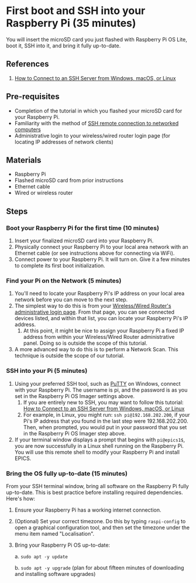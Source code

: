 # First boot and SSH into your Raspberry Pi (35 minutes)
You will insert the microSD card you just flashed with Raspberry Pi OS Lite, boot it, SSH into it, and bring it fully up-to-date.

## References
1. [How to Connect to an SSH Server from Windows, macOS, or Linux](https://www.howtogeek.com/311287/how-to-connect-to-an-ssh-server-from-windows-macos-or-linux/)

## Pre-requisites
* Completion of the tutorial in which you flashed your microSD card for your Raspberry Pi.
* Familiarity with the method of [SSH remote connection to networked computers](https://www.startutorial.com/articles/view/ssh-basics-part-1-introduction)
* Administrative login to your wireless/wired router login page (for locating IP addresses of network clients)

## Materials
* Raspberry Pi
* Flashed microSD card from prior instructions
* Ethernet cable
* Wired or wireless router

## Steps
### Boot your Raspberry Pi for the first time (10 minutes)
1. Insert your finalized microSD card into your Raspberry Pi.
1. Physically connect your Raspberry Pi to your local area network with an Ethernet cable (or see instructions above for connecting via WiFi).
1. Connect power to your Raspberry Pi. It will turn on. Give it a few minutes to complete its first boot initialization.
    
### Find your Pi on the Network (5 minutes)
1. You'll need to locate your Raspberry Pi's IP address on your local area network before you can move to the next step.
1. The simplest way to do this is from your [Wireless/Wired Router's administrative login page](https://www.lifewire.com/accessing-your-router-at-home-818205). From that page, you can see connected devices listed, and within that list, you can locate your Raspberry Pi's IP address.
    1. At this point, it might be nice to assign your Raspberry Pi a fixed IP address from within your Wireless/Wired Router administrative panel. Doing so is outside the scope of this tutorial.
1. A more advanced way to do this is to perform a Network Scan. This technique is outside the scope of our tutorial.

### SSH into your Pi (5 minutes)
1. Using your preferred SSH tool, such as [PuTTY](https://www.putty.org/) on Windows, connect with your Raspberry Pi. The username is pi, and the password is as you set in the Raspberry Pi OS Imager settings above.
    1. If you are entirely new to SSH, you may want to follow this tutorial: [How to Connect to an SSH Server from Windows, macOS, or Linux](https://www.howtogeek.com/311287/how-to-connect-to-an-ssh-server-from-windows-macos-or-linux/)
    1. For example, in Linux, you might run: `ssh pi@192.168.202.200`, if your Pi's IP address that you found in the last step were 192.168.202.200. Then, when prompted, you would put in your password that you set in the Raspberry Pi OS Imager step above.
1. If your terminal window displays a prompt that begins with `pi@epics1$`, you are now successfully in a Linux shell running on the Raspberry Pi. You will use this remote shell to modify your Raspberry Pi and install EPICS.

### Bring the OS fully up-to-date (15 minutes)
From your SSH terminal window, bring all software on the Raspberry Pi fully up-to-date. This is best practice before installing required dependencies. Here's how:

1. Ensure your Raspberry Pi has a working internet connection.
1. (Optional) Set your correct timezone. Do this by typing `raspi-config` to open a graphical configuration tool, and then set the timezone under the menu item named "Localisation".
1. Bring your Raspberry Pi OS up-to-date:

    a. `sudo apt -y update`

    b. `sudo apt -y upgrade` (plan for about fifteen minutes of downloading and installing software upgrades)
